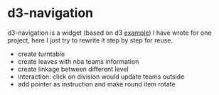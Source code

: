 # d3-navigation

d3-navigation is a widget (based on d3 [example](http://bl.ocks.org/mbostock/4063550)) I have wrote for one project, here I just try to rewrite it step by step for reuse.

- create turntable
- create leaves with nba teams information
- create linkage between different level
- interaction: click on division would update teams outside
- add pointer as instruction and make round item rotate
